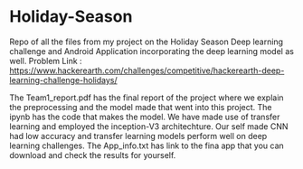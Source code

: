 # Holiday-Season
Repo of all the files from my project on the Holiday Season Deep learning challenge and Android Application incorporating the deep learning model as well.
Problem Link : https://www.hackerearth.com/challenges/competitive/hackerearth-deep-learning-challenge-holidays/

The Team1_report.pdf has the final report of the project where we explain the preprocessing and the model made that went into this project.
The ipynb has the code that makes the model. We have made use of transfer learning and employed the inception-V3 architechture. Our self made CNN had low accuracy and transfer learning models perform well on deep learning challenges.
The App_info.txt has link to the fina app that you can download and check the results for yourself.
